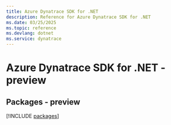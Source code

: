 ```yaml
---
title: Azure Dynatrace SDK for .NET
description: Reference for Azure Dynatrace SDK for .NET
ms.date: 03/25/2025
ms.topic: reference
ms.devlang: dotnet
ms.service: dynatrace
---
```

# Azure Dynatrace SDK for .NET - preview
## Packages - preview
[!INCLUDE [packages](dynatrace-index.md)]